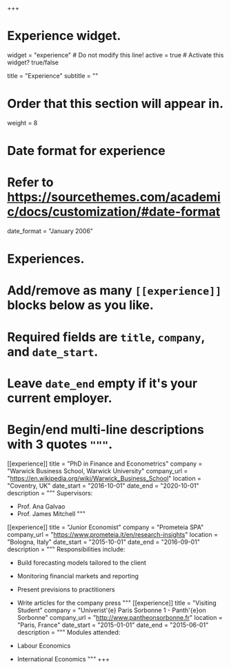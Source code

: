 +++
# Experience widget.
widget = "experience"  # Do not modify this line!
active = true  # Activate this widget? true/false

title = "Experience"
subtitle = ""

# Order that this section will appear in.
weight = 8

# Date format for experience
#   Refer to https://sourcethemes.com/academic/docs/customization/#date-format
date_format = "January 2006"

# Experiences.
#   Add/remove as many `[[experience]]` blocks below as you like.
#   Required fields are `title`, `company`, and `date_start`.
#   Leave `date_end` empty if it's your current employer.
#   Begin/end multi-line descriptions with 3 quotes `"""`.
[[experience]]
  title = "PhD in Finance and Econometrics"
  company = "Warwick Business School, Warwick University"
  company_url = "https://en.wikipedia.org/wiki/Warwick_Business_School"
  location = "Coventry, UK"
  date_start = "2016-10-01"
  date_end = "2020-10-01"
  description = """
  Supervisors:
  
  * Prof. Ana Galvao
  * Prof. James Mitchell
  """


[[experience]]
  title = "Junior Economist"
  company = "Prometeia SPA"
  company_url = "https://www.prometeia.it/en/research-insights"
  location = "Bologna, Italy"
  date_start = "2015-10-01"
  date_end = "2016-09-01"
  description = """
  Responsibilities include:
  
  * Build forecasting models tailored to the client
  * Monitoring financial markets and reporting
  * Present previsions to practitioners 
  * Write articles for the company press
  """
[[experience]]
  title = "Visiting Student"
  company = "Univerist\'{e} Paris Sorbonne 1 - Panth\'{e}on Sorbonne"
  company_url = "http://www.pantheonsorbonne.fr"
  location = "Paris, France"
  date_start = "2015-01-01"
  date_end = "2015-06-01"
  description = """
  Modules attended:
  
  * Labour Economics
  * International Economics
  """
+++
